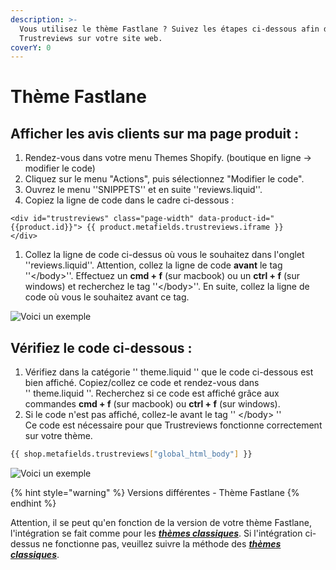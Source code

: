 ```yaml
---
description: >-
  Vous utilisez le thème Fastlane ? Suivez les étapes ci-dessous afin d'intégrer
  Trustreviews sur votre site web.
coverY: 0
---
```


# Thème Fastlane

## Afficher les avis clients sur ma page produit :

1. Rendez-vous dans votre menu Themes Shopify. (boutique en ligne -> modifier le code)
2. Cliquez sur le menu "Actions", puis sélectionnez "Modifier le code".
3. Ouvrez le menu ''SNIPPETS'' et en suite ''reviews.liquid''.
4. Copiez la ligne de code dans le cadre ci-dessous :

```
<div id="trustreviews" class="page-width" data-product-id="{{product.id}}"> {{ product.metafields.trustreviews.iframe }}
</div>
```

1. Collez la ligne de code ci-dessus où vous le souhaitez dans l'onglet ''reviews.liquid''.  Attention, collez la ligne de code **avant** le tag ''\</body>''. Effectuez un **cmd + f** (sur macbook) ou un **ctrl + f** (sur windows) et recherchez le tag ''\</body>''. En suite, collez la ligne de code où vous le souhaitez avant ce tag.

![Voici un exemple](../.gitbook/assets/IMG\_8152.JPG)

## Vérifiez le code ci-dessous :

1. Vérifiez dans la catégorie '' theme.liquid '' que le code ci-dessous est bien affiché. Copiez/collez ce code et rendez-vous dans\
   '' theme.liquid ''. Recherchez si ce code est affiché grâce aux commandes **cmd + f** (sur macbook) ou **ctrl + f** (sur windows).
2. &#x20;Si le code n'est pas affiché, collez-le avant le tag '' \</body> ''\
   Ce code est nécessaire pour que Trustreviews fonctionne correctement sur votre thème.&#x20;

```bash
{{ shop.metafields.trustreviews["global_html_body"] }}
```

![Voici un exemple](../.gitbook/assets/IMG\_8151.JPG)

{% hint style="warning" %}
Versions différentes - Thème Fastlane
{% endhint %}

Attention, il se peut qu'en fonction de la version de votre thème Fastlane, l'intégration se fait comme pour les [_**thèmes classiques**_](integration-manuelle.md). Si l'intégration ci-dessus ne fonctionne pas, veuillez suivre la méthode des [_**thèmes classiques**_](integration-manuelle.md).
